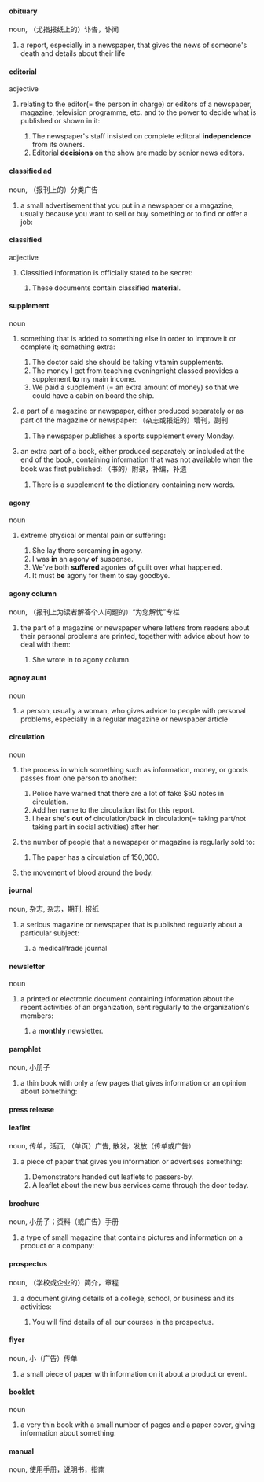 #### obituary
noun, （尤指报纸上的）讣告，讣闻

1. a report, especially in a newspaper, that gives the news of someone's death and details about their life


#### editorial
adjective

1. relating to the editor(= the person in charge) or editors of a newspaper, magazine, television programme, etc. and to the power to decide what is published or shown in it:
   
   1. The newspaper's staff insisted on complete editoral **independence** from its owners.
   2. Editorial **decisions** on the show are made by senior news editors.


#### classified ad
noun, （报刊上的）分类广告

1. a small advertisement that you put in a newspaper or a magazine, usually because you want to sell or buy something or to find or offer a job:


#### classified
adjective

1. Classified information is officially stated to be secret:
   
   1. These documents contain classified **material**.


#### supplement
noun

1. something that is added to something else in order to improve it or complete it; something extra:
   
   1. The doctor said she should be taking vitamin supplements.
   2. The money I get from teaching eveningnight classed provides a supplement **to** my main income.
   3. We paid a supplement (= an extra amount of money) so that we could have a cabin on board the ship.

2. a part of a magazine or newspaper, either produced separately or as part of the magazine or newspaper: （杂志或报纸的）增刊，副刊
   
   1. The newspaper publishes a sports supplement every Monday.

3. an extra part of a book, either produced separately or included at the end of the book, containing information that was not available when the book was first published: （书的）附录，补编，补遗
   
   1. There is a supplement **to** the dictionary containing new words.


#### agony
noun

1. extreme physical or mental pain or suffering:
   
   1. She lay there screaming **in** agony.
   2. I was **in** an agony **of** suspense.
   3. We've both **suffered** agonies **of** guilt over what happened.
   4. It must **be** agony for them to say goodbye.

#### agony column
noun, （报刊上为读者解答个人问题的）“为您解忧”专栏

1. the part of a magazine or newspaper where letters from readers about their personal problems are printed, together with advice about how to deal with them:
   
   1. She wrote in to agony column.

#### agnoy aunt
noun

1. a person, usually a woman, who gives advice to people with personal problems, especially in a regular magazine or newspaper article


#### circulation
noun

1. the process in which something such as information, money, or goods passes from one person to another:
   
   1. Police have warned that there are a lot of fake $50 notes in circulation.
   2. Add her name to the circulation **list** for this report.
   3. I hear she's **out of** circulation/back **in** circulation(= taking part/not taking part in social activities) after her.

2. the number of people that a newspaper or magazine is regularly sold to:
   
   1. The paper has a circulation of 150,000.

3. the movement of blood around the body.

#### journal
noun, 杂志, 杂志，期刊, 报纸

1. a serious magazine or newspaper that is published regularly about a particular subject:
   
   1. a medical/trade journal

#### newsletter
noun

1. a printed or electronic document containing information about the recent activities of an organization, sent regularly to the organization's members:
   
   1. a **monthly** newsletter.


#### pamphlet
noun, 小册子

1. a thin book with only a few pages that gives information or an opinion about something:


#### press release


#### leaflet
noun, 传单，活页, （单页）广告, 散发，发放（传单或广告）

1. a piece of paper that gives you information or advertises something:
   
   1. Demonstrators handed out leaflets to passers-by.
   2. A leaflet about the new bus services came through the door today.


#### brochure
noun, 小册子；资料（或广告）手册

1. a type of small magazine that contains pictures and information on a product or a company:


#### prospectus
noun, （学校或企业的）简介，章程

1. a document giving details of a college, school, or business and its activities:
   
   1. You will find details of all our courses in the prospectus.


#### flyer
noun, 小（广告）传单

1. a small piece of paper with information on it about a product or event.


#### booklet
noun

1. a very thin book with a small number of pages and a paper cover, giving information about something:


#### manual
noun, 使用手册，说明书，指南


